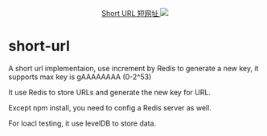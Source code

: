 <p align="center">
  <a href="https://blog.csdn.net/xys_777/article/details/115039546" target="_blank" rel="noopener noreferrer">
    Short URL 短网址
  </a>
  <img src="https://img-blog.csdnimg.cn/20210321083254487.png?x-oss-process=image/watermark,type_ZmFuZ3poZW5naGVpdGk,shadow_10,text_aHR0cHM6Ly9ibG9nLmNzZG4ubmV0L3h5c183Nzc=,size_16,color_FFFFFF,t_70" />
</p>

# short-url


A short url implementaion, use increment by Redis to generate a new key, it supports max key is gAAAAAAAA (0-2^53)

It use Redis to store URLs and generate the new key for URL. 

Except npm install, you need to config a Redis server as well.

For loacl testing, it use levelDB to store data.


